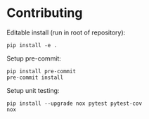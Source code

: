 # Contributing

Editable install (run in root of repository):

```shell
pip install -e .
```

Setup pre-commit:

```shell
pip install pre-commit
pre-commit install
```

Setup unit testing:

```shell
pip install --upgrade nox pytest pytest-cov
nox
```